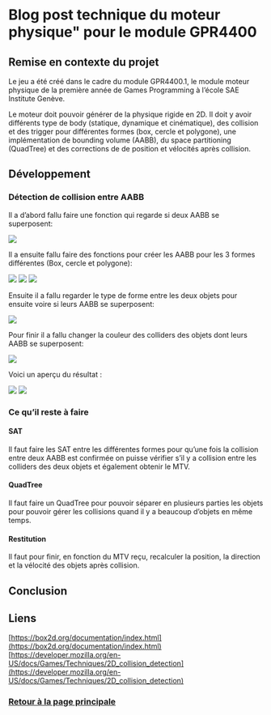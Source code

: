 # Blog post technique du moteur physique" pour le module GPR4400

## Remise en contexte du projet
Le jeu a été créé dans le cadre du module GPR4400.1, le module moteur physique de la première année de Games Programming à l’école SAE Institute Genève.

Le moteur doit pouvoir générer de la physique rigide en 2D. Il doit y avoir différents type de body (statique, dynamique et cinématique), des collision et des trigger pour différentes formes (box, cercle et polygone), une implémentation de bounding volume (AABB), du space partitioning (QuadTree) et des corrections de de position et vélocités après collision.

## Développement
### Détection de collision entre AABB
Il a d’abord fallu faire une fonction qui regarde si deux AABB se superposent:

![](https://worgaros.github.io/Images/AABB.PNG)

Il a ensuite fallu faire des fonctions pour créer les AABB pour les 3 formes différentes (Box, cercle et polygone):


![](https://worgaros.github.io/Images/shapeBox.PNG)
![](https://worgaros.github.io/Images/shapeCircle.PNG)
![](https://worgaros.github.io/Images/shapePolygon.PNG)

Ensuite il a fallu regarder le type de forme entre les deux objets pour ensuite voire si leurs AABB se superposent:

![](https://worgaros.github.io/Images/contact.PNG)

Pour finir il a fallu changer la couleur des colliders des objets dont leurs AABB se superposent:

![](https://worgaros.github.io/Images/color.PNG)

Voici un aperçu du résultat :

![](https://worgaros.github.io/Images/pascol.PNG)
![](https://worgaros.github.io/Images/col.PNG)

### Ce qu’il reste à faire
#### SAT
Il faut faire les SAT entre les différentes formes pour qu’une fois la collision entre deux AABB est confirmée on puisse vérifier s’il y a collision entre les colliders des deux objets et également obtenir le MTV.

#### QuadTree
Il faut faire un QuadTree pour pouvoir séparer en plusieurs parties les objets pour pouvoir gérer les collisions quand il y a beaucoup d’objets en même temps.

#### Restitution
Il faut pour finir, en fonction du MTV reçu, recalculer la position, la direction et la vélocité des objets après collision.

## Conclusion



## Liens
[https://box2d.org/documentation/index.html](https://box2d.org/documentation/index.html)
[https://developer.mozilla.org/en-US/docs/Games/Techniques/2D_collision_detection](https://developer.mozilla.org/en-US/docs/Games/Techniques/2D_collision_detection)


### [Retour à la page principale](https://worgaros.github.io/)
